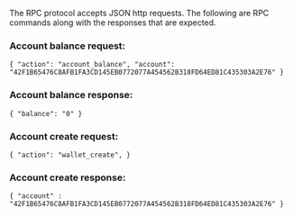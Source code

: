 The RPC protocol accepts JSON http requests.  The following are RPC commands along with the responses that are expected.

### Account balance request:
`{
  "action": "account_balance",
  "account": "42F1B65476C8AFB1FA3CD145EB0772077A454562B318FD64ED81C435303A2E76"
}`

### Account balance response:
`{
  "balance": "0"
}`


### Account create request:
`{
  "action": "wallet_create",
}`

### Account create response:
`{
  "account" : "42F1B65476C8AFB1FA3CD145EB0772077A454562B318FD64ED81C435303A2E76"
}`